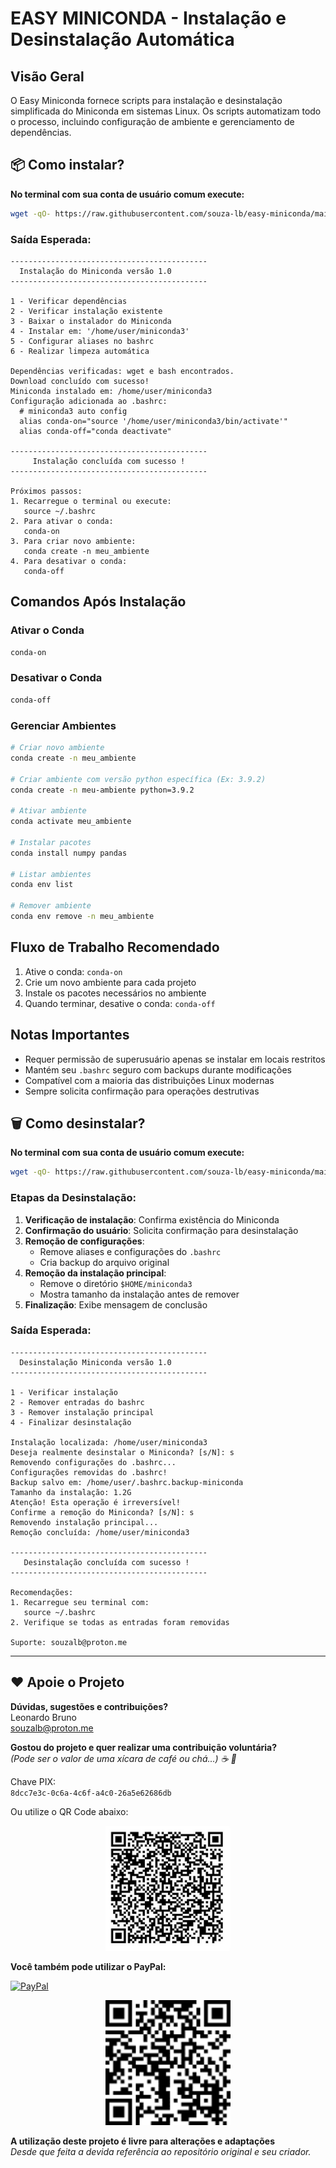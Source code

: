 # EASY MINICONDA - Instalação e Desinstalação Automática

## Visão Geral
O Easy Miniconda fornece scripts para instalação e desinstalação simplificada do Miniconda em sistemas Linux. Os scripts automatizam todo o processo, incluindo configuração de ambiente e gerenciamento de dependências.

## 📦 Como instalar?

**No terminal com sua conta de usuário comum execute:**

```bash
wget -qO- https://raw.githubusercontent.com/souza-lb/easy-miniconda/main/install | bash
```

### Saída Esperada:
```
--------------------------------------------
  Instalação do Miniconda versão 1.0        
--------------------------------------------

1 - Verificar dependências
2 - Verificar instalação existente
3 - Baixar o instalador do Miniconda
4 - Instalar em: '/home/user/miniconda3'
5 - Configurar aliases no bashrc
6 - Realizar limpeza automática

Dependências verificadas: wget e bash encontrados.
Download concluído com sucesso!
Miniconda instalado em: /home/user/miniconda3
Configuração adicionada ao .bashrc:
  # miniconda3 auto config
  alias conda-on="source '/home/user/miniconda3/bin/activate'"
  alias conda-off="conda deactivate"

--------------------------------------------
     Instalação concluída com sucesso !     
--------------------------------------------

Próximos passos:
1. Recarregue o terminal ou execute:
   source ~/.bashrc
2. Para ativar o conda:
   conda-on
3. Para criar novo ambiente:
   conda create -n meu_ambiente
4. Para desativar o conda:
   conda-off
```

## Comandos Após Instalação

### Ativar o Conda
```bash
conda-on
```

### Desativar o Conda
```bash
conda-off
```

### Gerenciar Ambientes
```bash
# Criar novo ambiente
conda create -n meu_ambiente

# Criar ambiente com versão python específica (Ex: 3.9.2)
conda create -n meu-ambiente python=3.9.2

# Ativar ambiente
conda activate meu_ambiente

# Instalar pacotes
conda install numpy pandas

# Listar ambientes
conda env list

# Remover ambiente
conda env remove -n meu_ambiente
```

## Fluxo de Trabalho Recomendado
1. Ative o conda: `conda-on`
2. Crie um novo ambiente para cada projeto
3. Instale os pacotes necessários no ambiente
4. Quando terminar, desative o conda: `conda-off`

## Notas Importantes
- Requer permissão de superusuário apenas se instalar em locais restritos
- Mantém seu `.bashrc` seguro com backups durante modificações
- Compatível com a maioria das distribuições Linux modernas
- Sempre solicita confirmação para operações destrutivas

## 🗑️ Como desinstalar?

**No terminal com sua conta de usuário comum execute:**

```bash
wget -qO- https://raw.githubusercontent.com/souza-lb/easy-miniconda/main/uninstall | bash
```

### Etapas da Desinstalação:
1. **Verificação de instalação**: Confirma existência do Miniconda
2. **Confirmação do usuário**: Solicita confirmação para desinstalação
3. **Remoção de configurações**:
   - Remove aliases e configurações do `.bashrc`
   - Cria backup do arquivo original
4. **Remoção da instalação principal**:
   - Remove o diretório `$HOME/miniconda3`
   - Mostra tamanho da instalação antes de remover
5. **Finalização**: Exibe mensagem de conclusão

### Saída Esperada:
```
--------------------------------------------
  Desinstalação Miniconda versão 1.0        
--------------------------------------------

1 - Verificar instalação
2 - Remover entradas do bashrc
3 - Remover instalação principal
4 - Finalizar desinstalação

Instalação localizada: /home/user/miniconda3
Deseja realmente desinstalar o Miniconda? [s/N]: s
Removendo configurações do .bashrc...
Configurações removidas do .bashrc!
Backup salvo em: /home/user/.bashrc.backup-miniconda
Tamanho da instalação: 1.2G
Atenção! Esta operação é irreversível!
Confirme a remoção do Miniconda? [s/N]: s
Removendo instalação principal...
Remoção concluída: /home/user/miniconda3

--------------------------------------------
   Desinstalação concluída com sucesso !    
--------------------------------------------

Recomendações:
1. Recarregue seu terminal com:
   source ~/.bashrc
2. Verifique se todas as entradas foram removidas

Suporte: souzalb@proton.me
```

---

## ❤️ Apoie o Projeto

**Dúvidas, sugestões e contribuições?**  
Leonardo Bruno  
souzalb@proton.me  

**Gostou do projeto e quer realizar uma contribuição voluntária?**  
*(Pode ser o valor de uma xícara de café ou chá...) ☕ 🍵*  

Chave PIX:  
`8dcc7e3c-0c6a-4c6f-a4c0-26a5e62686db`  

Ou utilize o QR Code abaixo:  

<p align="center">
  <img src="images/qrcode-pix.png" alt="QR Code PIX" width="200">
</p>

**Você também pode utilizar o PayPal:**  

[![PayPal](https://img.shields.io/badge/Donate-PayPal-00457C?style=for-the-badge&logo=paypal)](https://www.paypal.com/donate/?hosted_button_id=EQVW5QQ7GBGSY)

<p align="center">
  <img src="images/qrcode-paypal.png" alt="QR Code PayPal" width="200">
</p>

**A utilização deste projeto é livre para alterações e adaptações**  
*Desde que feita a devida referência ao repositório original e seu criador.*

